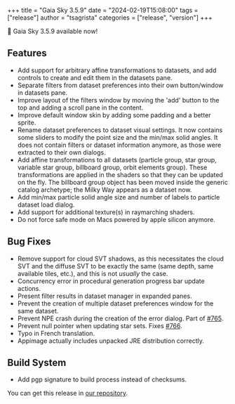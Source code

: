 +++
title = "Gaia Sky 3.5.9"
date = "2024-02-19T15:08:00"
tags = ["release"]
author = "tsagrista"
categories = ["release", "version"]
+++

📢 Gaia Sky 3.5.9 available now!

<!--more-->


## Features
- Add support for arbitrary affine transformations to datasets, and add controls to create and edit them in the datasets pane.
- Separate filters from dataset preferences into their own button/window in datasets pane.
- Improve layout of the filters window by moving the 'add' button to the top and adding a scroll pane in the content.
- Improve default window skin by adding some padding and a better sprite.
- Rename dataset preferences to dataset visual settings. It now contains some sliders to modify the point size and the min/max solid angles. It does not contain filters or dataset information anymore, as those were extracted to their own dialogs.
- Add affine transformations to all datasets (particle group, star group, variable star group, billboard group, orbit elements group). These transformations are applied in the shaders so that they can be updated on the fly. The billboard group object has been moved inside the generic catalog archetype; the Milky Way appears as a dataset now.
- Add min/max particle solid angle size and number of labels to particle dataset load dialog.
- Add support for additional texture(s) in raymarching shaders.
- Do not force safe mode on Macs powered by apple silicon anymore.

## Bug Fixes
- Remove support for cloud SVT shadows, as this necessitates the cloud SVT and the diffuse SVT to be exactly the same (same depth, same available tiles, etc.), and this is not *usually* the case.
- Concurrency error in procedural generation progress bar update actions.
- Present filter results in dataset manager in expanded panes.
- Prevent the creation of multiple dataset preferences window for the same dataset.
- Prevent NPE crash during the creation of the error dialog. Part of [#765](https://codeberg.org/gaiasky/gaiasky/issues/765).
- Prevent null pointer when updating star sets. Fixes [#766](https://codeberg.org/gaiasky/gaiasky/issues/766).
- Typo in French translation.
- Appimage actually includes unpacked JRE distribution correctly.

## Build System
- Add pgp signature to build process instead of checksums.

You can get this release in [our repository](https://gaia.ari.uni-heidelberg.de/gaiasky/releases//3.5.9.51d1305ab/).
